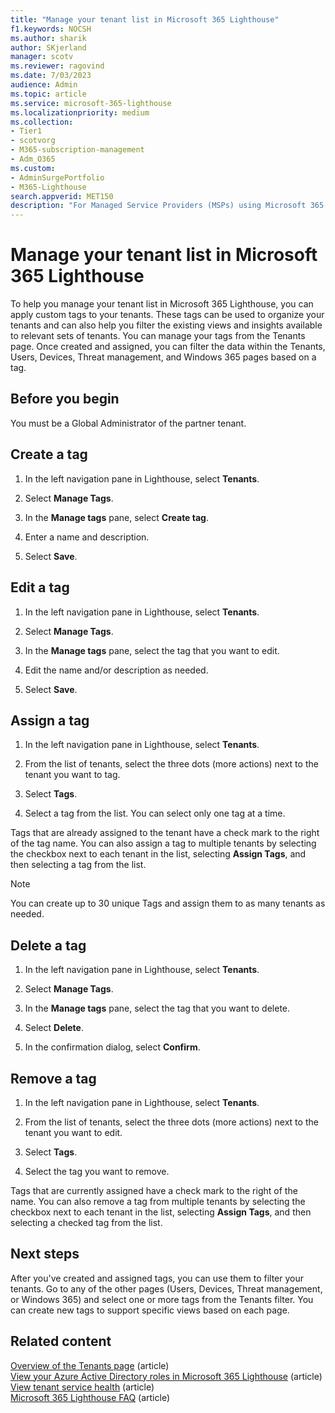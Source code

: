```yaml
---
title: "Manage your tenant list in Microsoft 365 Lighthouse"
f1.keywords: NOCSH
ms.author: sharik
author: SKjerland
manager: scotv
ms.reviewer: ragovind
ms.date: 7/03/2023
audience: Admin
ms.topic: article
ms.service: microsoft-365-lighthouse
ms.localizationpriority: medium
ms.collection:
- Tier1
- scotvorg
- M365-subscription-management
- Adm_O365
ms.custom:
- AdminSurgePortfolio
- M365-Lighthouse
search.appverid: MET150
description: "For Managed Service Providers (MSPs) using Microsoft 365 Lighthouse, learn how to manage your tenant list."
---
```


# Manage your tenant list in Microsoft 365 Lighthouse

To help you manage your tenant list in Microsoft 365 Lighthouse, you can apply custom tags to your tenants. These tags can be used to organize your tenants and can also help you filter the existing views and insights available to relevant sets of tenants. You can manage your tags from the Tenants page. Once created and assigned, you can filter the data within the Tenants, Users, Devices, Threat management, and Windows 365 pages based on a tag.

## Before you begin

You must be a Global Administrator of the partner tenant.

## Create a tag

1. In the left navigation pane in Lighthouse, select **Tenants**.

2. Select **Manage Tags**.

3. In the **Manage tags** pane, select **Create tag**.

4. Enter a name and description.

5. Select **Save**.

## Edit a tag

1. In the left navigation pane in Lighthouse, select **Tenants**.

2. Select **Manage Tags**.

3. In the **Manage tags** pane, select the tag that you want to edit.

4. Edit the name and/or description as needed.

5. Select **Save**.

## Assign a tag

1. In the left navigation pane in Lighthouse, select **Tenants**.

2. From the list of tenants, select the three dots (more actions) next to the tenant you want to tag.

3. Select **Tags**.

4. Select a tag from the list. You can select only one tag at a time.

Tags that are already assigned to the tenant have a check mark to the right of the tag name. You can also assign a tag to multiple tenants by selecting the checkbox next to each tenant in the list, selecting **Assign Tags**, and then selecting a tag from the list.

> [!NOTE]
> You can create up to 30 unique Tags and assign them to as many tenants as needed.

## Delete a tag

1. In the left navigation pane in Lighthouse, select **Tenants**.

2. Select **Manage Tags**.

3. In the **Manage tags** pane, select the tag that you want to delete.

4. Select **Delete**.

5. In the confirmation dialog, select **Confirm**.

## Remove a tag

1. In the left navigation pane in Lighthouse, select **Tenants**.

2. From the list of tenants, select the three dots (more actions) next to the tenant you want to edit.

3. Select **Tags**.

4. Select the tag you want to remove.

Tags that are currently assigned have a check mark to the right of the name. You can also remove a tag from multiple tenants by selecting the checkbox next to each tenant in the list, selecting **Assign Tags**, and then selecting a checked tag from the list.

## Next steps

After you've created and assigned tags, you can use them to filter your tenants. Go to any of the other pages (Users, Devices, Threat management, or Windows 365) and select one or more tags from the Tenants filter. You can create new tags to support specific views based on each page.

## Related content

[Overview of the Tenants page](m365-lighthouse-tenants-page-overview.md) (article)\
[View your Azure Active Directory roles in Microsoft 365 Lighthouse](m365-lighthouse-view-your-roles.md) (article)\
[View tenant service health](m365-lighthouse-view-service-health.md) (article)\
[Microsoft 365 Lighthouse FAQ](m365-lighthouse-faq.yml) (article)
